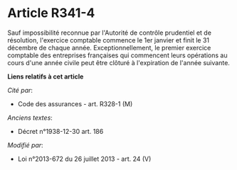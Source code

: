# Article R341-4

Sauf impossibilité reconnue par l'Autorité de contrôle prudentiel et de résolution, l'exercice comptable commence le 1er
janvier et finit le 31 décembre de chaque année. Exceptionnellement, le premier exercice comptable des entreprises françaises
qui commencent leurs opérations au cours d'une année civile peut être clôturé à l'expiration de l'année suivante.

**Liens relatifs à cet article**

_Cité par_:

  - Code des assurances - art. R328-1 (M)

_Anciens textes_:

  - Décret n°1938-12-30 art. 186

_Modifié par_:

  - Loi n°2013-672 du 26 juillet 2013 - art. 24 (V)
